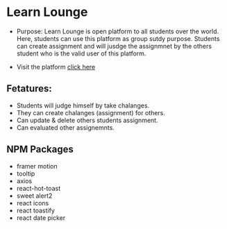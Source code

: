 # Learn Lounge

* Purpose: Learn Lounge is open platform to all students over the world. Here, students can use this platform as group sutdy purpose. Students can create assignment and will jusdge the assignmnet by the others student who is the valid user of this platform.

* Visit the platform [click here](https://simple-firebase-fa91e.firebaseapp.com)
## Fetatures: 
- Students will judge himself by take chalanges.
- They can create chalanges (assignment) for others.
- Can update & delete others students assignment.
- Can evaluated other assignemnts.

## NPM Packages
- framer motion
- tooltip
- axios
- react-hot-toast
- sweet alert2
- react icons
- react toastify
- react date picker
